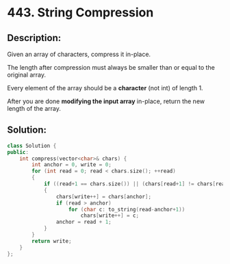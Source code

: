 # 443. String Compression

## Description:

Given an array of characters, compress it in-place.

The length after compression must always be smaller than or equal to the original array.

Every element of the array should be a **character** (not int) of length 1.

After you are done **modifying the input array** in-place, return the new length of the array.

## Solution:

```c++
class Solution {
public:
    int compress(vector<char>& chars) {
        int anchor = 0, write = 0;
        for (int read = 0; read < chars.size(); ++read) 
        {
            if ((read+1 == chars.size()) || (chars[read+1] != chars[read])) 
            {
                chars[write++] = chars[anchor];
                if (read > anchor) 
                    for (char c: to_string(read-anchor+1)) 
                        chars[write++] = c;
                anchor = read + 1;
            }
        }
        return write;
    }
};
```

<!-- remark：

-  -->
